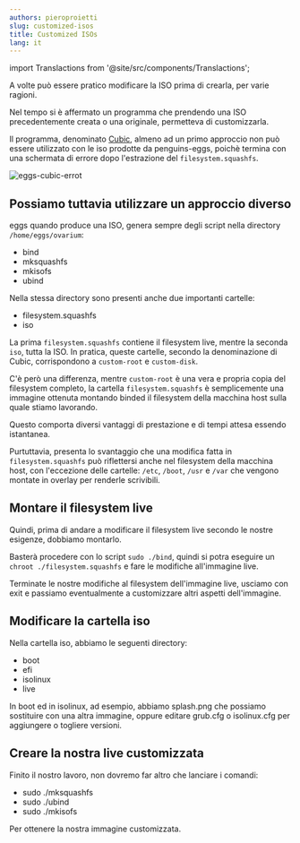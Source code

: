 ```yaml
---
authors: pieroproietti
slug: customized-isos
title: Customized ISOs
lang: it
---
```


import Translactions from '@site/src/components/Translactions';

<Translactions path="blog/customized-isos"/>

A volte può essere pratico modificare la ISO prima di crearla, per varie ragioni.

Nel tempo si è affermato un programma che prendendo una ISO precedentemente creata o una originale, permetteva di customizzarla.

Il programma, denominato [Cubic](https://github.com/PJ-Singh-001/Cubic), almeno ad un primo approccio non può essere utilizzato con le iso prodotte da penguins-eggs, poichè termina con una schermata di errore dopo l'estrazione del ```filesystem.squashfs```.

![eggs-cubic-errot](/img/blog/2023-04-02/eggs-cubic-error.png)

## Possiamo tuttavia utilizzare un approccio diverso

eggs quando produce una ISO, genera sempre degli script nella directory ```/home/eggs/ovarium```:
* bind
* mksquashfs
* mkisofs
* ubind

Nella stessa directory sono presenti anche due importanti cartelle: 
* filesystem.squashfs
* iso

La prima ```filesystem.squashfs``` contiene il filesystem live, mentre la seconda ```iso```, tutta la ISO. In pratica, queste cartelle, secondo la denominazione di Cubic, corrispondono a ```custom-root``` e ```custom-disk```.

C'è però una differenza, mentre ```custom-root``` è una vera e propria copia del filesystem completo, la cartella ```filesystem.squashfs``` è semplicemente una immagine ottenuta montando binded il filesystem della macchina host sulla quale stiamo lavorando.

Questo comporta diversi vantaggi di prestazione e di tempi attesa essendo istantanea.

Purtuttavia, presenta lo svantaggio che una modifica fatta in ```filesystem.squashfs``` può riflettersi anche nel filesystem della macchina host, con l'eccezione delle cartelle: ```/etc```, ```/boot```, ```/usr``` e ```/var``` che vengono montate in overlay per renderle scrivibili.

## Montare il filesystem live

Quindi, prima di andare a modificare il filesystem live secondo le nostre esigenze, dobbiamo montarlo. 

Basterà procedere con lo script ```sudo ./bind```, quindi si potra eseguire un ```chroot ./filesystem.squashfs``` e fare le modifiche all'immagine live.

Terminate le nostre modifiche al filesystem dell'immagine live, usciamo con exit e passiamo eventualmente a customizzare altri aspetti dell'immagine.

## Modificare la cartella iso

Nella cartella iso, abbiamo le seguenti directory:
* boot
* efi
* isolinux
* live

In boot ed in isolinux, ad esempio, abbiamo splash.png che possiamo sostituire con una altra immagine, oppure editare grub.cfg o isolinux.cfg per aggiungere o togliere versioni.

## Creare la nostra live customizzata

Finito il nostro lavoro, non dovremo far altro che lanciare i comandi:
* sudo ./mksquashfs
* sudo ./ubind
* sudo ./mkisofs

Per ottenere la nostra immagine customizzata.






